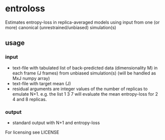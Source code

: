 # entroloss 
Estimates entropy-loss in replica-averaged models using input from one (or more) canonical (unrestrained/unbiased) simulation(s) 

## usage
### input 
 * text-file with tabulated list of back-predicted data (dimensionality M) in each frame (J frames) from unbiased simulation(s) (will be handled as MxJ numpy array)
 * text-file with target mean (J)
 * residual arguments are integer values of the number of replicas to emulate N+1. e.g. the list  1 3 7 will evaluate the mean entropy-loss for 2 4 and 8 replicas.
### output
 * standard output with N+1 and entropy-loss 


For licensing see LICENSE
